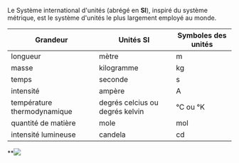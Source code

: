 
Le Système international d'unités (abrégé en **SI**), inspiré du système métrique, est le système d'unités le plus largement employé au monde.

| Grandeur                    | Unités SI        | Symboles des unités   |
|-----------------------------|------------------|------------|
| longueur                    | mètre            | m          |
| masse                       | kilogramme       | kg         |
| temps                       | seconde          | s          |
| intensité                   | ampère           | A          |
| température thermodynamique | degrés celcius ou degrés kelvin  | °C ou °K   |
| quantité de matière         | mole             | mol        |
| intensité lumineuse         | candela          | cd         |

**![](https://lh5.googleusercontent.com/CRhO8RirqIbNmm8gwrF2Y2bkwpbx6_0FbPeNJwz-wm7L_h52Od5tUtsF3MYd02PJQKUFRjufw-Egh-UrWkZscIPFAD9olBtUQU5xcPo6JYPYgkQBO4wRRn94Nsn5TSUtjjaeqYg_N5RNU90wFg1ma58rqV3iZrgHyVloLOytfktVH2Uicp1M9Kolhz0kPQ)


